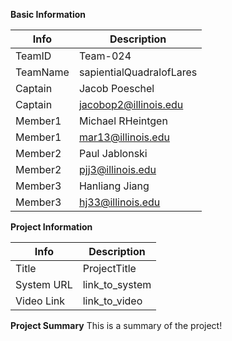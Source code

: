 **Basic Information**

| Info	| Description |
|--------|------------|
|TeamID |	Team-024 |
|TeamName |	sapientialQuadralofLares |
|Captain | Jacob Poeschel |
|Captain |	jacobop2@illinois.edu |
|Member1 |	Michael RHeintgen |
|Member1 |	mar13@illinois.edu |
|Member2 |	Paul Jablonski |
|Member2 |	pjj3@illinois.edu |
|Member3 |	Hanliang Jiang |
|Member3 |	hj33@illinois.edu |

**Project Information**

| Info	| Description |
|-------|-------------|
| Title |	ProjectTitle |
| System URL |	link_to_system |
| Video Link |	link_to_video |

**Project Summary**
This is a summary of the project!
